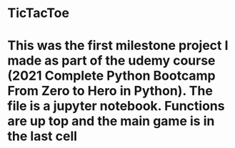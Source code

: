 # TicTacToe
# This was the first milestone project I made as part of the udemy course (2021 Complete Python Bootcamp From Zero to Hero in Python). The file is a jupyter notebook. Functions are up top and the main game is in the last cell
